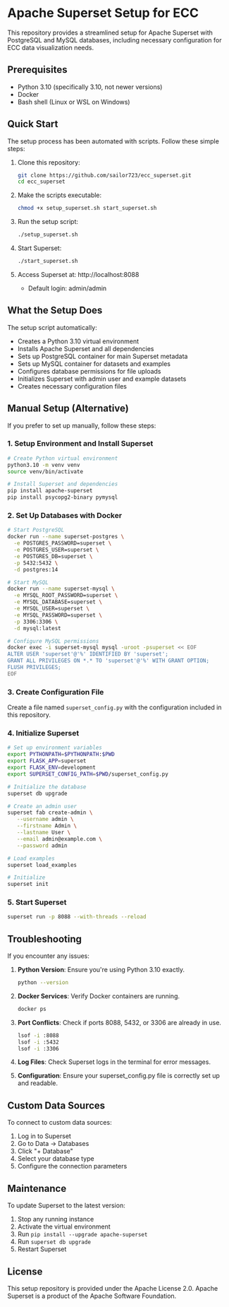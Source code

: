 # Apache Superset Setup for ECC

This repository provides a streamlined setup for Apache Superset with PostgreSQL and MySQL databases, including necessary configuration for ECC data visualization needs.

## Prerequisites

- Python 3.10 (specifically 3.10, not newer versions)
- Docker
- Bash shell (Linux or WSL on Windows)

## Quick Start

The setup process has been automated with scripts. Follow these simple steps:

1. Clone this repository:
   ```bash
   git clone https://github.com/sailor723/ecc_superset.git
   cd ecc_superset
   ```

2. Make the scripts executable:
   ```bash
   chmod +x setup_superset.sh start_superset.sh
   ```

3. Run the setup script:
   ```bash
   ./setup_superset.sh
   ```

4. Start Superset:
   ```bash
   ./start_superset.sh
   ```

5. Access Superset at: http://localhost:8088
   - Default login: admin/admin

## What the Setup Does

The setup script automatically:
- Creates a Python 3.10 virtual environment
- Installs Apache Superset and all dependencies
- Sets up PostgreSQL container for main Superset metadata
- Sets up MySQL container for datasets and examples
- Configures database permissions for file uploads
- Initializes Superset with admin user and example datasets
- Creates necessary configuration files

## Manual Setup (Alternative)

If you prefer to set up manually, follow these steps:

### 1. Setup Environment and Install Superset

```bash
# Create Python virtual environment
python3.10 -m venv venv
source venv/bin/activate

# Install Superset and dependencies
pip install apache-superset
pip install psycopg2-binary pymysql
```

### 2. Set Up Databases with Docker

```bash
# Start PostgreSQL
docker run --name superset-postgres \
  -e POSTGRES_PASSWORD=superset \
  -e POSTGRES_USER=superset \
  -e POSTGRES_DB=superset \
  -p 5432:5432 \
  -d postgres:14

# Start MySQL
docker run --name superset-mysql \
  -e MYSQL_ROOT_PASSWORD=superset \
  -e MYSQL_DATABASE=superset \
  -e MYSQL_USER=superset \
  -e MYSQL_PASSWORD=superset \
  -p 3306:3306 \
  -d mysql:latest

# Configure MySQL permissions
docker exec -i superset-mysql mysql -uroot -psuperset << EOF
ALTER USER 'superset'@'%' IDENTIFIED BY 'superset';
GRANT ALL PRIVILEGES ON *.* TO 'superset'@'%' WITH GRANT OPTION;
FLUSH PRIVILEGES;
EOF
```

### 3. Create Configuration File

Create a file named `superset_config.py` with the configuration included in this repository.

### 4. Initialize Superset

```bash
# Set up environment variables
export PYTHONPATH=$PYTHONPATH:$PWD
export FLASK_APP=superset
export FLASK_ENV=development
export SUPERSET_CONFIG_PATH=$PWD/superset_config.py

# Initialize the database
superset db upgrade

# Create an admin user
superset fab create-admin \
   --username admin \
   --firstname Admin \
   --lastname User \
   --email admin@example.com \
   --password admin

# Load examples
superset load_examples

# Initialize
superset init
```

### 5. Start Superset

```bash
superset run -p 8088 --with-threads --reload
```

## Troubleshooting

If you encounter any issues:

1. **Python Version**: Ensure you're using Python 3.10 exactly.
   ```bash
   python --version
   ```

2. **Docker Services**: Verify Docker containers are running.
   ```bash
   docker ps
   ```

3. **Port Conflicts**: Check if ports 8088, 5432, or 3306 are already in use.
   ```bash
   lsof -i :8088
   lsof -i :5432
   lsof -i :3306
   ```

4. **Log Files**: Check Superset logs in the terminal for error messages.

5. **Configuration**: Ensure your superset_config.py file is correctly set up and readable.

## Custom Data Sources

To connect to custom data sources:
1. Log in to Superset
2. Go to Data → Databases
3. Click "+ Database"
4. Select your database type
5. Configure the connection parameters

## Maintenance

To update Superset to the latest version:
1. Stop any running instance
2. Activate the virtual environment
3. Run `pip install --upgrade apache-superset`
4. Run `superset db upgrade`
5. Restart Superset

## License

This setup repository is provided under the Apache License 2.0.
Apache Superset is a product of the Apache Software Foundation.